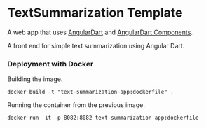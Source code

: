 # TextSummarization Template

A web app that uses [AngularDart](https://webdev.dartlang.org/angular) and
[AngularDart Components](https://webdev.dartlang.org/components).

A front end for simple text summarization using Angular Dart. 

### Deployment with Docker

Building the image.

```
docker build -t "text-summarization-app:dockerfile" .
```

Running the container from the previous image.

```
docker run -it -p 8082:8082 text-summarization-app:dockerfile
```

